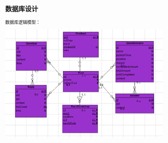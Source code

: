 ## 数据库设计

数据库逻辑模型：

![](https://github.com/swsad/Dashboard/raw/master/imgs/DatabaseDesignDiagram/DatabaseLogicModel.png)